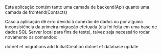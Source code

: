 Esta aplicação contém tanto uma camada de backend(Api) quanto uma camada de frontend(Contacts)

Caso a aplicação dê erro devido à conexão de dados ou por alguma inconsistência da primeira migração efetuada (ela foi feita em uma base de dados SQL Server local para fins de teste), talvez seja necessário rodar novamente os comandos:

dotnet ef migrations add InitialCreation
dotnet ef database update
